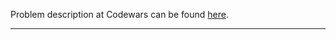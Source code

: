 Problem description at Codewars can be found
[here](https://www.codewars.com/kata/545afd0761aa4c3055001386/train/python).

-------------


